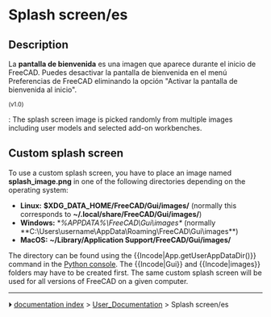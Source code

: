 # Splash screen/es
## Description


<div class="mw-translate-fuzzy">

La **pantalla de bienvenida** es una imagen que aparece durante el inicio de FreeCAD. Puedes desactivar la pantalla de bienvenida en el menú Preferencias de FreeCAD eliminando la opción \"Activar la pantalla de bienvenida al inicio\".


</div>


<small>(v1.0)</small> 

: The splash screen image is picked randomly from multiple images including user models and selected add-on workbenches.

## Custom splash screen 

To use a custom splash screen, you have to place an image named **splash_image.png** in one of the following directories depending on the operating system:

-   **Linux:** **$XDG_DATA_HOME/FreeCAD/Gui/images/** (normally this corresponds to **~/.local/share/FreeCAD/Gui/images/**)
-   **Windows:** **%APPDATA%\FreeCAD\Gui\images\** (normally **C:\Users\username\AppData\Roaming\FreeCAD\Gui\images\**)
-   **MacOS:** **~/Library/Application Support/FreeCAD/Gui/images/**

The directory can be found using the {{Incode|App.getUserAppDataDir()}} command in the [Python console](Python_console.md). The {{Incode|Gui}} and {{Incode|images}} folders may have to be created first. The same custom splash screen will be used for all versions of FreeCAD on a given computer.



---
⏵ [documentation index](../README.md) > [User_Documentation](Category_User_Documentation.md) > Splash screen/es
